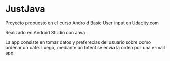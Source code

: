 # JustJava
Proyecto propuesto en el curso Android Basic User input en Udacity.com

Realizado en Android Studio con Java.

La app consiste en tomar datos y preferecias del usuario sobre como ordenar un cafe. Luego, mediante un Intent se envia la orden por una e-mail app.
